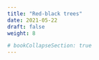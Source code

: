 ```yaml
---
title: "Red-black trees"
date: 2021-05-22
draft: false
weight: 8

# bookCollapseSection: true
---
```

